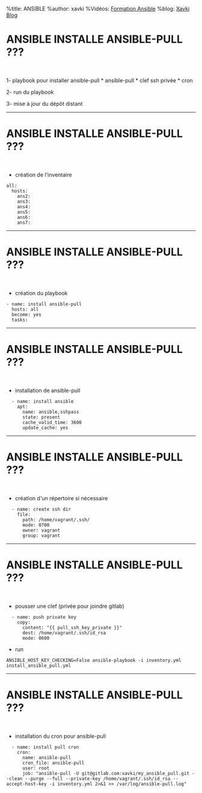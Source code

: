 %title: ANSIBLE
%author: xavki
%Vidéos: [Formation Ansible](https://www.youtube.com/playlist?list=PLn6POgpklwWoCpLKOSw3mXCqbRocnhrh-)
%blog: [Xavki Blog](https://xavki.blog)


# ANSIBLE INSTALLE ANSIBLE-PULL ???

<br>

1- playbook pour installer ansible-pull
		* ansible-pull
		* clef ssh privée
    * cron

2- run du playbook

3- mise à jour du dépôt distant

--------------------------------------------------------------

# ANSIBLE INSTALLE ANSIBLE-PULL ???


<br>

* création de l'inventaire

```
all:
  hosts:
    ans2:
    ans3:
    ans4:
    ans5:
    ans6:
    ans7:
```

--------------------------------------------------------------

# ANSIBLE INSTALLE ANSIBLE-PULL ???


<br>

* création du playbook

```
- name: install ansible-pull
  hosts: all
  become: yes
  tasks:
```

--------------------------------------------------------------

# ANSIBLE INSTALLE ANSIBLE-PULL ???

<br>

* installation de ansible-pull

```
  - name: install ansible
    apt:
      name: ansible,sshpass
      state: present
      cache_valid_time: 3600
      update_cache: yes
```

--------------------------------------------------------------

# ANSIBLE INSTALLE ANSIBLE-PULL ???


<br>

* création d'un répertoire si nécessaire

```
  - name: create ssh dir
    file:
      path: /home/vagrant/.ssh/
      mode: 0700
      owner: vagrant
      group: vagrant
```

--------------------------------------------------------------

# ANSIBLE INSTALLE ANSIBLE-PULL ???

<br>

* pousser une clef (privée pour joindre gitlab)


```
  - name: push private key
    copy:
      content: "{{ pull_ssh_key_private }}"
      dest: /home/vagrant/.ssh/id_rsa
      mode: 0600
```

* run

```
ANSIBLE_HOST_KEY_CHECKING=False ansible-playbook -i inventory.yml install_ansible_pull.yml
```

--------------------------------------------------------------

# ANSIBLE INSTALLE ANSIBLE-PULL ???


<br>

* installation du cron pour ansible-pull

```
  - name: install pull cron
    cron:
      name: ansible-pull
      cron_file: ansible-pull
      user: root
      job: "ansible-pull -U git@gitlab.com:xavki/my_ansible_pull.git --clean --purge --full --private-key /home/vagrant/.ssh/id_rsa --accept-host-key -i inventory.yml 2>&1 >> /var/log/ansible-pull.log" 
```
